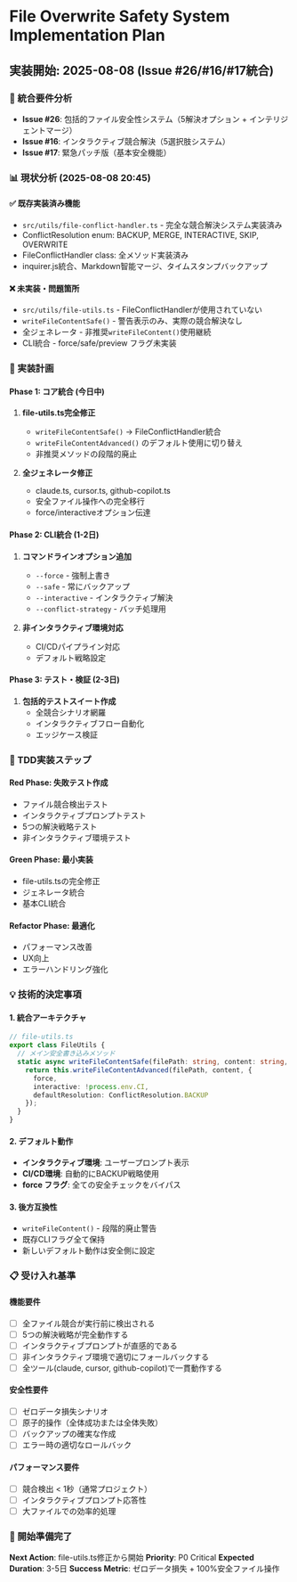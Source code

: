 # File Overwrite Safety System Implementation Plan

## 実装開始: 2025-08-08 (Issue #26/#16/#17統合)

### 🎯 統合要件分析
- **Issue #26**: 包括的ファイル安全性システム（5解決オプション + インテリジェントマージ）
- **Issue #16**: インタラクティブ競合解決（5選択肢システム）  
- **Issue #17**: 緊急パッチ版（基本安全機能）

### 📊 現状分析 (2025-08-08 20:45)

#### ✅ 既存実装済み機能
- `src/utils/file-conflict-handler.ts` - 完全な競合解決システム実装済み
- ConflictResolution enum: BACKUP, MERGE, INTERACTIVE, SKIP, OVERWRITE
- FileConflictHandler class: 全メソッド実装済み
- inquirer.js統合、Markdown智能マージ、タイムスタンプバックアップ

#### ❌ 未実装・問題箇所  
- `src/utils/file-utils.ts` - FileConflictHandlerが使用されていない
- `writeFileContentSafe()` - 警告表示のみ、実際の競合解決なし
- 全ジェネレータ - 非推奨`writeFileContent()`使用継続
- CLI統合 - force/safe/preview フラグ未実装

### 🔧 実装計画

#### Phase 1: コア統合 (今日中)
1. **file-utils.ts完全修正**
   - `writeFileContentSafe()` → FileConflictHandler統合
   - `writeFileContentAdvanced()` のデフォルト使用に切り替え
   - 非推奨メソッドの段階的廃止

2. **全ジェネレータ修正**
   - claude.ts, cursor.ts, github-copilot.ts
   - 安全ファイル操作への完全移行
   - force/interactiveオプション伝達

#### Phase 2: CLI統合 (1-2日)
1. **コマンドラインオプション追加**
   - `--force` - 強制上書き
   - `--safe` - 常にバックアップ
   - `--interactive` - インタラクティブ解決
   - `--conflict-strategy` - バッチ処理用

2. **非インタラクティブ環境対応**
   - CI/CDパイプライン対応
   - デフォルト戦略設定

#### Phase 3: テスト・検証 (2-3日)
1. **包括的テストスイート作成**
   - 全競合シナリオ網羅
   - インタラクティブフロー自動化
   - エッジケース検証

### 🧪 TDD実装ステップ

#### Red Phase: 失敗テスト作成
- ファイル競合検出テスト
- インタラクティブプロンプトテスト  
- 5つの解決戦略テスト
- 非インタラクティブ環境テスト

#### Green Phase: 最小実装
- file-utils.tsの完全修正
- ジェネレータ統合
- 基本CLI統合

#### Refactor Phase: 最適化
- パフォーマンス改善
- UX向上
- エラーハンドリング強化

### 💡 技術的決定事項

#### 1. 統合アーキテクチャ
```typescript
// file-utils.ts
export class FileUtils {
  // メイン安全書き込みメソッド  
  static async writeFileContentSafe(filePath: string, content: string, force?: boolean): Promise<void> {
    return this.writeFileContentAdvanced(filePath, content, { 
      force, 
      interactive: !process.env.CI,
      defaultResolution: ConflictResolution.BACKUP 
    });
  }
}
```

#### 2. デフォルト動作
- **インタラクティブ環境**: ユーザープロンプト表示
- **CI/CD環境**: 自動的にBACKUP戦略使用
- **force フラグ**: 全ての安全チェックをバイパス

#### 3. 後方互換性
- `writeFileContent()` - 段階的廃止警告
- 既存CLIフラグ全て保持
- 新しいデフォルト動作は安全側に設定

### 📋 受け入れ基準

#### 機能要件
- [ ] 全ファイル競合が実行前に検出される
- [ ] 5つの解決戦略が完全動作する  
- [ ] インタラクティブプロンプトが直感的である
- [ ] 非インタラクティブ環境で適切にフォールバックする
- [ ] 全ツール(claude, cursor, github-copilot)で一貫動作する

#### 安全性要件
- [ ] ゼロデータ損失シナリオ
- [ ] 原子的操作（全体成功または全体失敗）
- [ ] バックアップの確実な作成
- [ ] エラー時の適切なロールバック

#### パフォーマンス要件
- [ ] 競合検出 < 1秒（通常プロジェクト）
- [ ] インタラクティブプロンプト応答性
- [ ] 大ファイルでの効率的処理

### 🚀 開始準備完了

**Next Action**: file-utils.ts修正から開始
**Priority**: P0 Critical
**Expected Duration**: 3-5日
**Success Metric**: ゼロデータ損失 + 100%安全ファイル操作